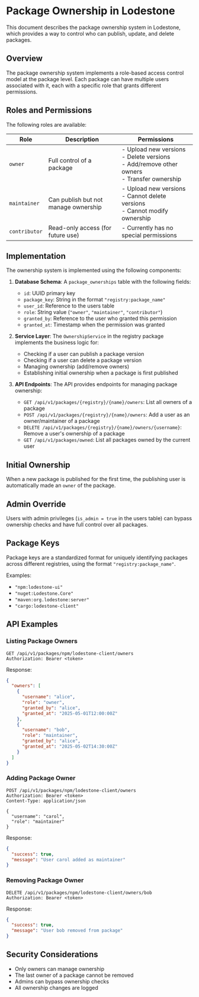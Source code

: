 # Package Ownership in Lodestone

This document describes the package ownership system in Lodestone, which provides a way to control who can publish, update, and delete packages.

## Overview

The package ownership system implements a role-based access control model at the package level. Each package can have multiple users associated with it, each with a specific role that grants different permissions.

## Roles and Permissions

The following roles are available:

| Role | Description | Permissions |
|------|-------------|------------|
| `owner` | Full control of a package | - Upload new versions<br>- Delete versions<br>- Add/remove other owners<br>- Transfer ownership |
| `maintainer` | Can publish but not manage ownership | - Upload new versions<br>- Cannot delete versions<br>- Cannot modify ownership |
| `contributor` | Read-only access (for future use) | - Currently has no special permissions |

## Implementation

The ownership system is implemented using the following components:

1. **Database Schema**: A `package_ownerships` table with the following fields:
   - `id`: UUID primary key
   - `package_key`: String in the format `"registry:package_name"`  
   - `user_id`: Reference to the users table
   - `role`: String value (`"owner"`, `"maintainer"`, `"contributor"`)
   - `granted_by`: Reference to the user who granted this permission
   - `granted_at`: Timestamp when the permission was granted

2. **Service Layer**: The `OwnershipService` in the registry package implements the business logic for:
   - Checking if a user can publish a package version
   - Checking if a user can delete a package version
   - Managing ownership (add/remove owners)
   - Establishing initial ownership when a package is first published

3. **API Endpoints**: The API provides endpoints for managing package ownership:
   - `GET /api/v1/packages/{registry}/{name}/owners`: List all owners of a package
   - `POST /api/v1/packages/{registry}/{name}/owners`: Add a user as an owner/maintainer of a package
   - `DELETE /api/v1/packages/{registry}/{name}/owners/{username}`: Remove a user's ownership of a package
   - `GET /api/v1/packages/owned`: List all packages owned by the current user

## Initial Ownership

When a new package is published for the first time, the publishing user is automatically made an `owner` of the package.

## Admin Override

Users with admin privileges (`is_admin = true` in the users table) can bypass ownership checks and have full control over all packages.

## Package Keys

Package keys are a standardized format for uniquely identifying packages across different registries, using the format `"registry:package_name"`. 

Examples:
- `"npm:lodestone-ui"`
- `"nuget:Lodestone.Core"`
- `"maven:org.lodestone:server"`
- `"cargo:lodestone-client"`

## API Examples

### Listing Package Owners

```http
GET /api/v1/packages/npm/lodestone-client/owners
Authorization: Bearer <token>
```

Response:
```json
{
  "owners": [
    {
      "username": "alice",
      "role": "owner",
      "granted_by": "alice",
      "granted_at": "2025-05-01T12:00:00Z"
    },
    {
      "username": "bob",
      "role": "maintainer",
      "granted_by": "alice",
      "granted_at": "2025-05-02T14:30:00Z"
    }
  ]
}
```

### Adding Package Owner

```http
POST /api/v1/packages/npm/lodestone-client/owners
Authorization: Bearer <token>
Content-Type: application/json

{
  "username": "carol",
  "role": "maintainer"
}
```

Response:
```json
{
  "success": true,
  "message": "User carol added as maintainer"
}
```

### Removing Package Owner

```http
DELETE /api/v1/packages/npm/lodestone-client/owners/bob
Authorization: Bearer <token>
```

Response:
```json
{
  "success": true,
  "message": "User bob removed from package"
}
```

## Security Considerations

- Only owners can manage ownership
- The last owner of a package cannot be removed
- Admins can bypass ownership checks
- All ownership changes are logged
